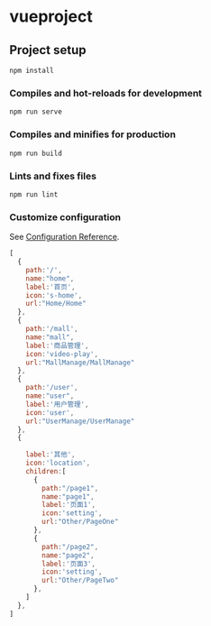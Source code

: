 # vueproject

## Project setup
```
npm install
```

### Compiles and hot-reloads for development
```
npm run serve
```

### Compiles and minifies for production
```
npm run build
```

### Lints and fixes files
```
npm run lint
```

### Customize configuration
See [Configuration Reference](https://cli.vuejs.org/config/).
```js
[
  {
    path:'/',
    name:"home",
    label:'首页',
    icon:'s-home',
    url:"Home/Home"
  },
  {
    path:'/mall',
    name:"mall",
    label:'商品管理',
    icon:'video-play',
    url:"MallManage/MallManage"
  },
  {
    path:'/user',
    name:"user",
    label:'用户管理',
    icon:'user',
    url:"UserManage/UserManage"
  },
  {
    
    label:'其他',
    icon:'location',
    children:[
      {
        path:"/page1",
        name:"page1",
        label:'页面1',
        icon:'setting',
        url:"Other/PageOne"
      },
      {
        path:"/page2",
        name:"page2",
        label:'页面3',
        icon:'setting',
        url:"Other/PageTwo"
      },
    ]
  },
]
```